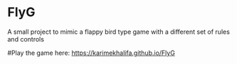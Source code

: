 # FlyG

A small project to mimic a flappy bird type game with a different set of rules and controls

#Play the game here:
https://karimekhalifa.github.io/FlyG
